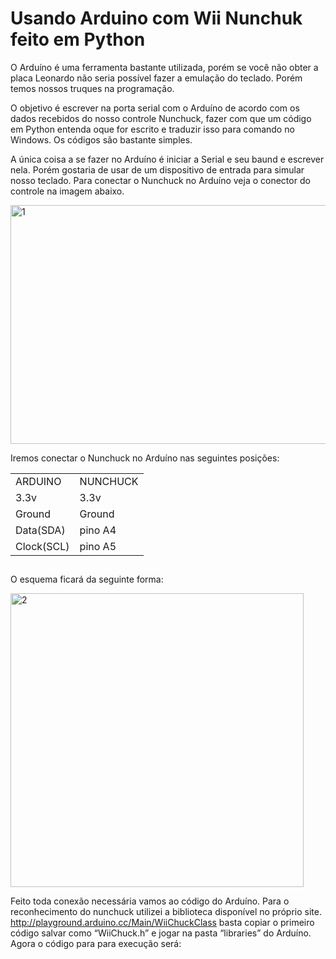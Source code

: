 # Usando Arduino com Wii Nunchuk feito em Python

O Arduíno é uma ferramenta bastante utilizada, porém se você não obter a placa Leonardo não seria possível fazer a emulação do teclado. Porém temos nossos truques na programação.

O objetivo é escrever na porta serial com o Arduíno de acordo com os dados recebidos do nosso controle Nunchuck, fazer com que um código em Python entenda oque for escrito e traduzir isso para comando no Windows. Os códigos são bastante simples.

A única coisa a se fazer no Arduíno é iniciar a Serial e seu baund e escrever nela. Porém gostaria de usar de um dispositivo de entrada para simular nosso teclado. Para conectar o Nunchuck no Arduíno veja o conector do controle na imagem abaixo.

<a href="http://vitoraraujo.comule.com/wp-content/uploads/2015/04/1.jpg"><img class=" size-full wp-image-64 aligncenter" src="http://vitoraraujo.comule.com/wp-content/uploads/2015/04/1.jpg" alt="1" width="673" height="382" /></a>

Iremos conectar o Nunchuck no Arduíno nas seguintes posições:
<table style="height: 145px;" width="533">
<tbody>
<tr>
<td style="text-align: left;">ARDUINO</td>
<td>NUNCHUCK</td>
</tr>
<tr>
<td>3.3v</td>
<td>3.3v</td>
</tr>
<tr>
<td>Ground</td>
<td>Ground</td>
</tr>
<tr>
<td>Data(SDA)</td>
<td>pino A4</td>
</tr>
<tr>
<td>Clock(SCL)</td>
<td>pino A5</td>
</tr>
</tbody>
</table>
O esquema ficará da seguinte forma:

<a href="http://vitoraraujo.comule.com/wp-content/uploads/2015/04/2.jpg"><img class="alignnone size-full wp-image-65" src="http://vitoraraujo.comule.com/wp-content/uploads/2015/04/2.jpg" alt="2" width="469" height="470" /></a>

Feito toda conexão necessária vamos ao código do Arduíno. Para o reconhecimento do nunchuck utilizei a biblioteca disponível no próprio site. <a href="http://playground.arduino.cc/Main/WiiChuckClass">http://playground.arduino.cc/Main/WiiChuckClass</a> basta copiar o primeiro código salvar como “WiiChuck.h” e jogar na pasta “libraries” do Arduíno. Agora o código para para execução será:
